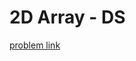 # 2D Array - DS

[problem link](https://www.hackerrank.com/interview/interview-preparation-kit/arrays/challenges)
